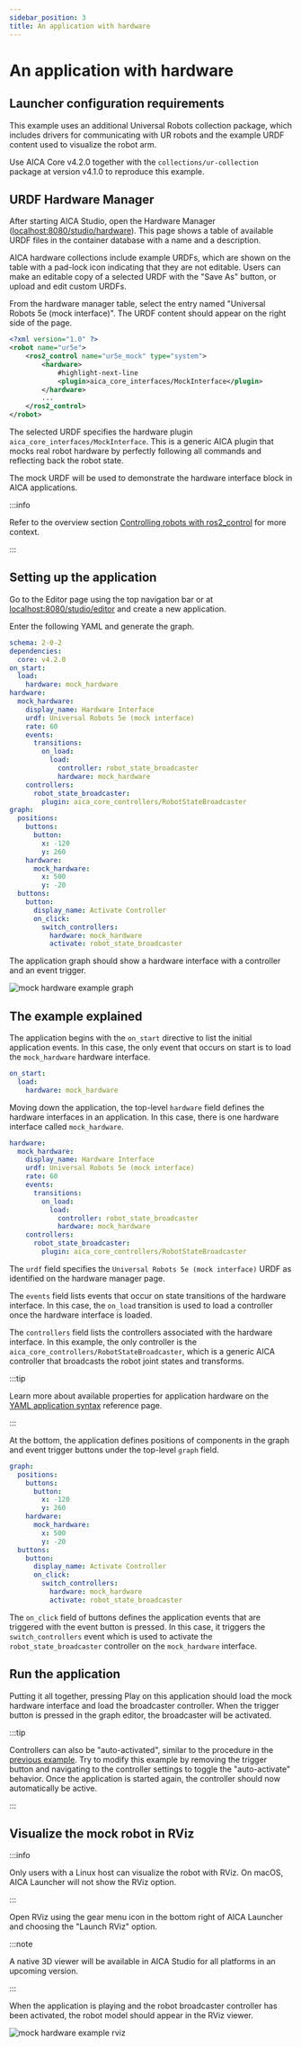 ```yaml
---
sidebar_position: 3
title: An application with hardware
---
```


# An application with hardware

## Launcher configuration requirements

This example uses an additional Universal Robots collection package, which includes drivers for communicating with
UR robots and the example URDF content used to visualize the robot arm.

Use AICA Core v4.2.0 together with the `collections/ur-collection` package at version v4.1.0 to reproduce this example.

## URDF Hardware Manager

After starting AICA Studio, open the Hardware Manager 
([localhost:8080/studio/hardware](http://localhost:8080/studio/hardware)). This page shows a table of available URDF
files in the container database with a name and a description.

AICA hardware collections include example URDFs, which are shown on the table with a pad-lock icon indicating that they
are not editable. Users can make an editable copy of a selected URDF with the "Save As" button, or upload and edit
custom URDFs.

From the hardware manager table, select the entry named "Universal Robots 5e (mock interface)". The URDF content should
appear on the right side of the page.

```xml title="Universal Robots 5e (mock interface)"
<?xml version="1.0" ?>
<robot name="ur5e">
    <ros2_control name="ur5e_mock" type="system">
        <hardware>
            #highlight-next-line
            <plugin>aica_core_interfaces/MockInterface</plugin>
        </hardware>
        ...
    </ros2_control>
</robot>
```

The selected URDF specifies the hardware plugin `aica_core_interfaces/MockInterface`. This is a generic AICA plugin that
mocks real robot hardware by perfectly following all commands and reflecting back the robot state.

The mock URDF will be used to demonstrate the hardware interface block in AICA applications.

:::info

Refer to the overview section [Controlling robots with ros2_control](../../../../docs/concepts/ros-concepts/controlling-robots) for
more context.

:::

## Setting up the application

Go to the Editor page using the top navigation bar or at
[localhost:8080/studio/editor](http://localhost:8080/studio/editor) and create a new application.

Enter the following YAML and generate the graph.

```yaml
schema: 2-0-2
dependencies:
  core: v4.2.0
on_start:
  load:
    hardware: mock_hardware
hardware:
  mock_hardware:
    display_name: Hardware Interface
    urdf: Universal Robots 5e (mock interface)
    rate: 60
    events:
      transitions:
        on_load:
          load:
            controller: robot_state_broadcaster
            hardware: mock_hardware
    controllers:
      robot_state_broadcaster:
        plugin: aica_core_controllers/RobotStateBroadcaster
graph:
  positions:
    buttons:
      button:
        x: -120
        y: 260
    hardware:
      mock_hardware:
        x: 500
        y: -20
  buttons:
    button:
      display_name: Activate Controller
      on_click:
        switch_controllers:
          hardware: mock_hardware
          activate: robot_state_broadcaster
```

The application graph should show a hardware interface with a controller and an event trigger.

![mock hardware example graph](./assets/mock-hardware-example-graph.png)

## The example explained

The application begins with the `on_start` directive to list the initial application events. In this case, the only
event that occurs on start is to load the `mock_hardware` hardware interface.

```yaml
on_start:
  load:
    hardware: mock_hardware
```

Moving down the application, the top-level `hardware` field defines the hardware interfaces in an application. In this
case, there is one hardware interface called `mock_hardware`.

```yaml
hardware:
  mock_hardware:
    display_name: Hardware Interface
    urdf: Universal Robots 5e (mock interface)
    rate: 60
    events:
      transitions:
        on_load:
          load:
            controller: robot_state_broadcaster
            hardware: mock_hardware
    controllers:
      robot_state_broadcaster:
        plugin: aica_core_controllers/RobotStateBroadcaster
```

The `urdf` field specifies the `Universal Robots 5e (mock interface)` URDF as identified on the hardware manager page.

The `events` field lists events that occur on state transitions of the hardware interface. In this case, the `on_load`
transition is used to load a controller once the hardware interface is loaded.

The `controllers` field lists the controllers associated with the hardware interface. In this example, the only
controller is the `aica_core_controllers/RobotStateBroadcaster`, which is a generic AICA controller that broadcasts the
robot joint states and transforms.

:::tip

Learn more about available properties for application hardware on the
[YAML application syntax](/docs/reference/yaml-syntax) reference page.

:::

At the bottom, the application defines positions of components in the graph and event trigger buttons under the
top-level `graph` field.

```yaml
graph:
  positions:
    buttons:
      button:
        x: -120
        y: 260
    hardware:
      mock_hardware:
        x: 500
        y: -20
  buttons:
    button:
      display_name: Activate Controller
      on_click:
        switch_controllers:
          hardware: mock_hardware
          activate: robot_state_broadcaster
```

The `on_click` field of buttons defines the application events that are triggered with the event button is pressed. In
this case, it triggers the `switch_controllers` event which is used to activate the `robot_state_broadcaster` controller
on the `mock_hardware` interface.

## Run the application

Putting it all together, pressing Play on this application should load the mock hardware interface and load the
broadcaster controller. When the trigger button is pressed in the graph editor, the broadcaster will be activated.

:::tip

Controllers can also be "auto-activated", similar to the procedure in the
[previous example](./editor-example#auto-lifecycle-events). Try to modify this example by removing the trigger
button and navigating to the controller settings to toggle the "auto-activate" behavior. Once the application is started
again, the controller should now automatically be active.

:::

## Visualize the mock robot in RViz

:::info

Only users with a Linux host can visualize the robot with RViz. On macOS, AICA Launcher will not show the RViz option.

:::

Open RViz using the gear menu icon in the bottom right of AICA Launcher and choosing the "Launch RViz" option.

:::note

A native 3D viewer will be available in AICA Studio for all platforms in an upcoming version.

:::

When the application is playing and the robot broadcaster controller has been activated, the robot model should appear
in the RViz viewer.

![mock hardware example rviz](./assets/mock-hardware-example-rviz.png)

<!-- TODO
The next example will add another controller to the mock hardware to move the robot based on a component output.
-->
